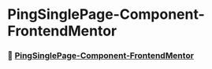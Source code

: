 # PingSinglePage-Component-FrontendMentor

### 🚀 [PingSinglePage-Component-FrontendMentor](https://kevencb.github.io/PingSinglePage-Component-FrontendMentor/)